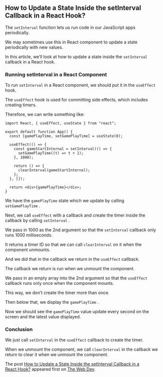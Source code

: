 ## How to Update a State Inside the setInterval Callback in a React Hook?

The `setInterval` function lets us run code in our JavaScript apps periodically.

We may sometimes use this in React component to update a state periodically with new values.

In this article, we’ll look at how to update a state inside the `setInterval` callback in a React hook.

### Running setInterval in a React Component

To run `setInterval` in a React component, we should put it in the `useEffect` hook.

The `useEffect` hook is used for committing side effects, which includes creating timers.

Therefore, we can write something like:

    import React, { useEffect, useState } from "react";
    
    export default function App() {
      const [gamePlayTime, setGamePlayTime] = useState(0);
    
      useEffect(() => {
        const gameStartInternal = setInterval(() => {
          setGamePlayTime((t) => t + 1);
        }, 1000);
    
        return () => {
          clearInterval(gameStartInternal);
        };
      }, []);
    
      return <div>{gamePlayTime}</div>;
    }
    

We have the `gamePlayTime` state which we update by calling `setGamePlayTime` .

Next, we call `useEffect` with a callback and create the timer inside the callback by calling `setInterval` .

We pass in 1000 as the 2nd argument so that the `setInterval` callback only runs 1000 milliseconds.

It returns a timer ID so that we can call `clearInterval` on it when the component unmounts.

And we did that in the callback we return in the `useEffect` callback.

The callback we return is run when we unmount the component.

We pass in an empty array into the 2nd argument so that the `useEffect` callback runs only once when the component mounts.

This way, we don’t create the timer more than once.

Then below that, we display the `gamePlayTime` .

Now we should see the `gamePlayTime` value update every second on the screen and the latest value displayed.

### Conclusion

We just call `setInterval` in the `useEffect` callback to create the timer.

When we unmount the component, we call `clearInterval` in the callback we return to clear it when we unmount the component.

The post [How to Update a State Inside the setInterval Callback in a React Hook?](https://thewebdev.info/2021/03/14/how-to-update-a-state-inside-the-setinterval-callback-in-a-react-hook/) appeared first on [The Web Dev](https://thewebdev.info).